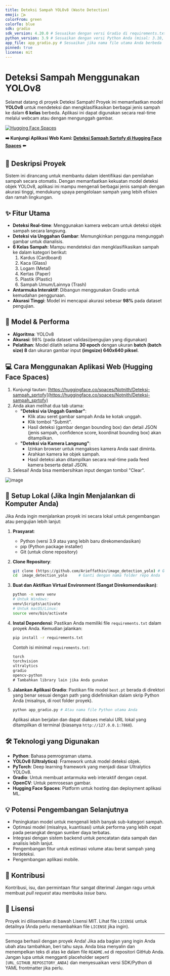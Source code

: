 ```yaml
---
title: Deteksi Sampah YOLOv8 (Waste Detection)
emoji: 🚮♻️
colorFrom: green
colorTo: blue
sdk: gradio
sdk_version: 4.20.0 # Sesuaikan dengan versi Gradio di requirements.txt Anda (misal: 4.29.0)
python_version: 3.9 # Sesuaikan dengan versi Python Anda (misal: 3.10, 3.11)
app_file: app_gradio.py # Sesuaikan jika nama file utama Anda berbeda
pinned: true
license: mit
---
```


# Deteksi Sampah Menggunakan YOLOv8

Selamat datang di proyek Deteksi Sampah! Proyek ini memanfaatkan model **YOLOv8** untuk mendeteksi dan mengklasifikasikan berbagai jenis sampah ke dalam **6 kelas** berbeda. Aplikasi ini dapat digunakan secara real-time melalui webcam atau dengan mengunggah gambar.

[![Hugging Face Spaces](https://img.shields.io/badge/%F0%9F%A4%97%20Hugging%20Face-Spaces-blue)](https://huggingface.co/spaces/Notnith/Deteksi-sampah_sprtofy)

**➡️ Kunjungi Aplikasi Web Kami: [Deteksi Sampah Sprtofy di Hugging Face Spaces](https://huggingface.co/spaces/Notnith/Deteksi-sampah_sprtofy) ⬅️**

## 📝 Deskripsi Proyek

Sistem ini dirancang untuk membantu dalam identifikasi dan pemilahan sampah secara otomatis. Dengan memanfaatkan kekuatan model deteksi objek YOLOv8, aplikasi ini mampu mengenali berbagai jenis sampah dengan akurasi tinggi, mendukung upaya pengelolaan sampah yang lebih efisien dan ramah lingkungan.

## ✨ Fitur Utama

* **Deteksi Real-time**: Menggunakan kamera webcam untuk deteksi objek sampah secara langsung.
* **Deteksi via Unggahan Gambar**: Memungkinkan pengguna mengunggah gambar untuk dianalisis.
* **6 Kelas Sampah**: Mampu mendeteksi dan mengklasifikasikan sampah ke dalam kategori berikut:
    1.  Kardus (Cardboard)
    2.  Kaca (Glass)
    3.  Logam (Metal)
    4.  Kertas (Paper)
    5.  Plastik (Plastic)
    6.  Sampah Umum/Lainnya (Trash)
* **Antarmuka Interaktif**: Dibangun menggunakan Gradio untuk kemudahan penggunaan.
* **Akurasi Tinggi**: Model ini mencapai akurasi sebesar **98%** pada dataset pengujian.

## 🚀 Model & Performa

* **Algoritma**: YOLOv8 
* **Akurasi**: 98% (pada dataset validasi/pengujian yang digunakan)
* **Pelatihan**: Model dilatih selama **30 epoch** dengan ukuran **batch (batch size) 8** dan ukuran gambar input **(imgsize) 640x640 piksel**. 

## 💻 Cara Menggunakan Aplikasi Web (Hugging Face Spaces)

1.  Kunjungi tautan: [https://huggingface.co/spaces/Notnith/Deteksi-sampah_sprtofy](https://huggingface.co/spaces/Notnith/Deteksi-sampah_sprtofy)
2.  Anda akan melihat dua tab utama:
    * **"Deteksi via Unggah Gambar"**:
        * Klik atau seret gambar sampah Anda ke kotak unggah.
        * Klik tombol "Submit".
        * Hasil deteksi (gambar dengan bounding box) dan detail JSON (jenis sampah, confidence score, koordinat bounding box) akan ditampilkan.
    * **"Deteksi via Kamera Langsung"**:
        * Izinkan browser untuk mengakses kamera Anda saat diminta.
        * Arahkan kamera ke objek sampah.
        * Hasil deteksi akan ditampilkan secara real-time pada feed kamera beserta detail JSON.
3.  Selesai! Anda bisa membersihkan input dengan tombol "Clear".

![image](https://github.com/user-attachments/assets/abf4d33c-fc0f-4591-9a39-1d45760b2e01)

## 🔧 Setup Lokal (Jika Ingin Menjalankan di Komputer Anda)

Jika Anda ingin menjalankan proyek ini secara lokal untuk pengembangan atau pengujian lebih lanjut:

1.  **Prasyarat**:
    * Python (versi 3.9 atau yang lebih baru direkomendasikan)
    * pip (Python package installer)
    * Git (untuk clone repository)

2.  **Clone Repository**:
    ```bash
    git clone (https://github.com/Arieffathin/image_detection_yolo) # Ganti dengan URL GitHub repo Anda
    cd  image_detection_yolo     # Ganti dengan nama folder repo Anda
    ```

3.  **Buat dan Aktifkan Virtual Environment (Sangat Direkomendasikan)**:
    ```bash
    python -m venv venv
    # Untuk Windows:
    venv\Scripts\activate
    # Untuk macOS/Linux:
    source venv/bin/activate
    ```

4.  **Instal Dependensi**:
    Pastikan Anda memiliki file `requirements.txt` dalam proyek Anda. Kemudian jalankan:
    ```bash
    pip install -r requirements.txt
    ```
    Contoh isi minimal `requirements.txt`:
    ```txt
    torch
    torchvision
    ultralytics
    gradio
    opencv-python
    # Tambahkan library lain jika Anda gunakan
    ```

5.  **Jalankan Aplikasi Gradio**:
    Pastikan file model `best.pt`  berada di direktori yang benar sesuai dengan path yang didefinisikan dalam skrip Python Anda (misalnya, di root folder proyek).
    ```bash
    python app_gradio.py # Atau nama file Python utama Anda
    ```
    Aplikasi akan berjalan dan dapat diakses melalui URL lokal yang ditampilkan di terminal (biasanya `http://127.0.0.1:7860`).

## 🛠️ Teknologi yang Digunakan

* **Python**: Bahasa pemrograman utama.
* **YOLOv8 (Ultralytics)**: Framework untuk model deteksi objek.
* **PyTorch**: Deep learning framework yang menjadi dasar Ultralytics YOLOv8.
* **Gradio**: Untuk membuat antarmuka web interaktif dengan cepat.
* **OpenCV**: Untuk pemrosesan gambar.
* **Hugging Face Spaces**: Platform untuk hosting dan deployment aplikasi ML.

## 💡 Potensi Pengembangan Selanjutnya

* Peningkatan model untuk mengenali lebih banyak sub-kategori sampah.
* Optimasi model (misalnya, kuantisasi) untuk performa yang lebih cepat pada perangkat dengan sumber daya terbatas.
* Integrasi dengan sistem backend untuk pencatatan data sampah dan analisis lebih lanjut.
* Pengembangan fitur untuk estimasi volume atau berat sampah yang terdeteksi.
* Pengembangan aplikasi mobile.

## 🤝 Kontribusi

Kontribusi, isu, dan permintaan fitur sangat diterima! Jangan ragu untuk membuat *pull request* atau membuka *issue* baru.

## 📄 Lisensi

Proyek ini dilisensikan di bawah Lisensi MIT. Lihat file `LICENSE` untuk detailnya (Anda perlu menambahkan file `LICENSE` jika ingin).

---

Semoga berhasil dengan proyek Anda! Jika ada bagian yang ingin Anda ubah atau tambahkan, beri tahu saya. Anda bisa menyalin dan menempelkan teks di atas ke dalam file `README.md` di repositori GitHub Anda. Jangan lupa untuk mengganti placeholder seperti `[URL_GITHUB_REPOSITORY_ANDA]` dan menyesuaikan versi SDK/Python di YAML frontmatter jika perlu.


